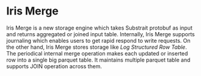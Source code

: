 # Iris Merge

Iris Merge is a new storage engine which takes Substrait protobuf as input and returns aggregated or joined input table.
Internally, Iris Merge supports journaling which enables users to get rapid respond to write requests.
On the other hand, Iris Merge stores storage like *Log Structured Row Table*. The periodical internal merge operation makes each updated or inserted row into a single big parquet table.
It maintains multiple parquet table and supports JOIN operation across them.

